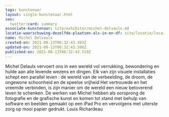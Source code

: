 ```yaml
---
tags: kunstenaar
layout: single-kunstenaar.html
seo:
  twitter:card: summary
associate-kunstenaar: site/exhibitor/michel-delvaulx.md
locatie-waarschuwing-dezelfde-plaatsen-als-in-en-df: site/locatie/locatie-van-michel-delvaulx.md
name: Michel Delvaulx
created-on: 2021-08-13T06:32:43.493Z
updated-on: 2021-08-13T06:32:43.506Z
published-on: 2021-08-13T06:32:43.519Z
---
```

Michel Delaulx vervoert ons in een wereld vol verrukking, bewondering en hulde aan alle levende wezens en dingen.
Elk van zijn visuele installaties schept een parallel leven : de wereld van de verbeelding, de droom, de ongewone schoonheid
en de speelse vrijheid
Het vertrouwde en het vreemde verbinden, is zijn manier om de wereld een nieuw betoverend leven te schenken.
De werken van Michel hebben als oorsprong de fotografie en de grafische kunst en komen tot stand met behulp van software
en beelden gemaakt op een iPad Pro en vervolgens met uiterste zorg op mooi papier gedrukt.
Louis Richardeau